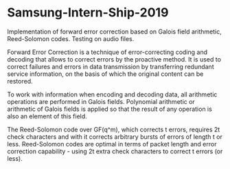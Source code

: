 # Samsung-Intern-Ship-2019

Implementation of forward error correction based on Galois field arithmetic, Reed-Solomon codes. Testing on audio files.

Forward Error Correction is a technique of error-correcting coding and decoding that allows to correct errors by the proactive method. It is used to correct failures and errors in data transmission by transferring redundant service information, on the basis of which the original content can be restored.

To work with information when encoding and decoding data, all arithmetic operations are performed in Galois fields. Polynomial arithmetic or arithmetic of Galois fields is applied so that the result of any operation is also an element of this field.

The Reed-Solomon code over GF(q^m), which corrects t errors, requires 2t check characters and with it corrects arbitrary bursts of errors of length t or less. Reed-Solomon codes are optimal in terms of packet length and error correction capability - using 2t extra check characters to correct t errors (or less).
